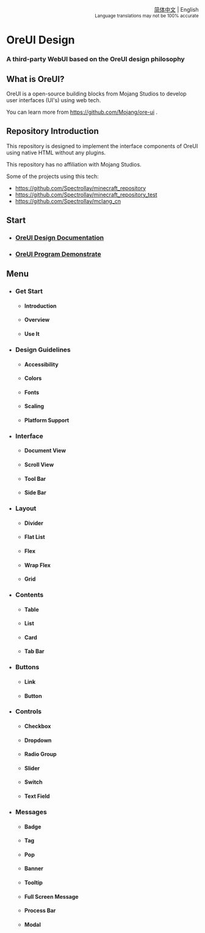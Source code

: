 <div align="right">

<a href="/README.md">简体中文</a> | English<br><sup>Language translations may not be 100% accurate</sup>

</div>

# OreUI Design

### A third-party WebUI based on the OreUI design philosophy

## What is OreUI?
OreUI is a open-source building blocks from Mojang Studios to develop user interfaces (UI's) using web tech.

You can learn more from https://github.com/Mojang/ore-ui .

## Repository Introduction

This repository is designed to implement the interface components of OreUI using native HTML without any plugins.

This repository has no affiliation with Mojang Studios.

Some of the projects using this tech:

- https://github.com/Spectrollay/minecraft_repository
- https://github.com/Spectrollay/minecraft_repository_test
- https://github.com/Spectrollay/mclang_cn

## Start

- ### [OreUI Design Documentation](https://spectrollay.github.io/OreUI/)
- ### [OreUI Program Demonstrate](https://spectrollay.github.io/minecraft_repository_test/)

## Menu

- ### Get Start
  - #### Introduction
  - #### Overview
  - #### Use It
- ### Design Guidelines
  - #### Accessibility
  - #### Colors
  - #### Fonts
  - #### Scaling
  - #### Platform Support
- ### Interface
  - #### Document View
  - #### Scroll View
  - #### Tool Bar
  - #### Side Bar
- ### Layout
  - #### Divider
  - #### Flat List
  - #### Flex
  - #### Wrap Flex
  - #### Grid
- ### Contents
  - #### Table
  - #### List
  - #### Card
  - #### Tab Bar
- ### Buttons
  - #### Link
  - #### Button
- ### Controls
  - #### Checkbox
  - #### Dropdown
  - #### Radio Group
  - #### Slider
  - #### Switch
  - #### Text Field
- ### Messages
  - #### Badge
  - #### Tag
  - #### Pop
  - #### Banner
  - #### Tooltip
  - #### Full Screen Message
  - #### Process Bar
  - #### Modal
